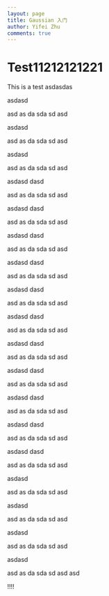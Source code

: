 ```yaml
---
layout: page
title: Gaussian 入门
author: Yifei Zhu
comments: true
---
```

# Test11212121221

This is a test
asdasdas


asdasd

asd
as
da
sda
sd
asd

asdasd

asd
as
da
sda
sd
asd

asdasd

asd
as
da
sda
sd
asd

asdasd
dasd

asd
as
da
sda
sd
asd

asdasd
dasd

asd
as
da
sda
sd
asd

asdasd
dasd

asd
as
da
sda
sd
asd

asdasd
dasd

asd
as
da
sda
sd
asd

asdasd
dasd

asd
as
da
sda
sd
asd

asdasd
dasd

asd
as
da
sda
sd
asd

asdasd
dasd

asd
as
da
sda
sd
asd

asdasd
dasd

asd
as
da
sda
sd
asd

asdasd
dasd

asd
as
da
sda
sd
asd

asdasd
dasd

asd
as
da
sda
sd
asd

asdasd
dasd

asd
as
da
sda
sd
asd

asdasd

asd
as
da
sda
sd
asd

asdasd

asd
as
da
sda
sd
asd

asdasd

asd
as
da
sda
sd
asd

asdasd

asd
as
da
sda
sd
asd
asd

!!!!